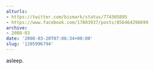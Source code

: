 ```yaml
---
alturls:
- https://twitter.com/bismark/status/774305895
- https://www.facebook.com/17803937/posts/856464296699
archive:
- 2008-03
date: '2008-03-20T07:06:34+00:00'
slug: '1205996794'
---
```


asleep.

